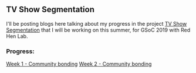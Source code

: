 ## TV Show Segmentation

I'll be posting blogs here talking about my progress in the project <a href="https://sites.google.com/site/distributedlittleredhen/home/the-cognitive-core-research-topics-in-red-hen/the-barnyard/tv-show-segmentation">TV Show Segmentation</a> that I will be working on this summer, for GSoC 2019 with Red Hen Lab.

### Progress:

<a href="week1.md">Week 1 - Community bonding</a>
<a href="week2.md">Week 2 - Community bonding</a>
